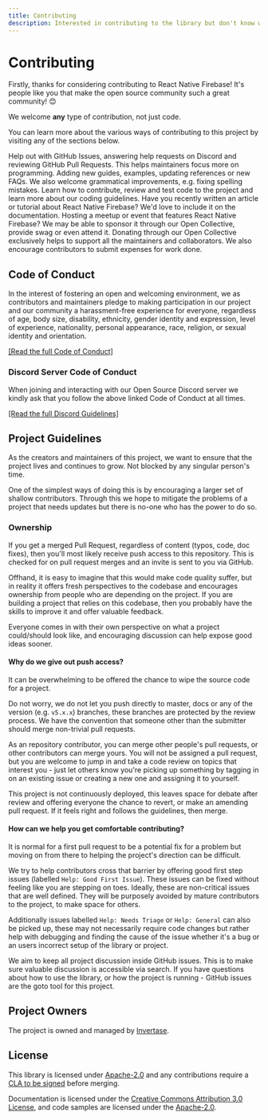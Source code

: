 ```yaml
---
title: Contributing
description: Interested in contributing to the library but don't know where to start?
---
```


# Contributing

Firstly, thanks for considering contributing to React Native Firebase! It's people like you that make the open source community such a great community! 😊

We welcome **any** type of contribution, not just code.

You can learn more about the various ways of contributing to this project by visiting any of the sections below.

<Grid columns="2">
	<Block
		icon="error_outline"
		color="#2196f3"
		title="Issues, PRs & Project Management"
		to="/contributing/issues-prs-pm"
	>
		Help out with GitHub Issues, answering help requests on Discord and reviewing GitHub Pull Requests. This helps maintainers focus more on programming.
	</Block>
	<Block
		icon="library_books"
		color="#ffc107"
		title="Documentation"
		to="/contributing/documentation"
	>
		Adding new guides, examples, updating references or new FAQs. We also welcome grammatical improvements, e.g. fixing spelling mistakes.
	</Block>
	<Block
		icon="code"
		color="#673ab7"
		title="Code, Testing & Review"
		to="/contributing/code-testing-review"
	>
		Learn how to contribute, review and test code to the project and learn more about our coding guidelines.
	</Block>
	<Block
		icon="edit"
		color="#4caf50"
		title="Marketing & Content"
		to="/contributing/marketing-content"
	>
		Have you recently written an article or tutorial about React Native Firebase? We'd love to include it on the documentation.
	</Block>
	<Block
		icon="person_pin"
		color="#00bcd4"
		title="Community & Events"
		to="/contributing/community"
	>
		Hosting a meetup or event that features React Native Firebase? We may be able to sponsor it through our Open Collective, provide swag or even attend it.
	</Block>
	<Block
		icon="attach_money"
		color="#4caf50"
		title="Donations & Expenses"
		to="/contributing/donations-expenses"
	>
		Donating through our Open Collective exclusively helps to support all the maintainers and collaborators. We also encourage contributors to submit expenses for work done.
	</Block>
</Grid>

## Code of Conduct

In the interest of fostering an open and welcoming environment, we as contributors and maintainers pledge to making participation in our project and our community a harassment-free experience for everyone, regardless of age, body size, disability, ethnicity, gender identity and expression, level of experience, nationality, personal appearance, race, religion, or sexual identity and orientation.

[[Read the full Code of Conduct]](https://github.com/invertase/meta/blob/master/CODE_OF_CONDUCT.md)

### Discord Server Code of Conduct

When joining and interacting with our Open Source Discord server we kindly ask that you follow the above linked Code of Conduct at all times.

[[Read the full Discord Guidelines]](https://github.com/invertase/meta/blob/master/DISCORD_GUIDELINES.md)

## Project Guidelines

As the creators and maintainers of this project, we want to ensure that the project lives and continues to grow. Not blocked by any singular person's time.

One of the simplest ways of doing this is by encouraging a larger set of shallow contributors. Through this we hope to mitigate the problems of a project that needs updates but there is no-one who has the power to do so.

### Ownership

If you get a merged Pull Request, regardless of content (typos, code, doc fixes), then you'll most likely receive push access to this repository. This is checked for on pull request merges and an invite is sent to you via GitHub.

Offhand, it is easy to imagine that this would make code quality suffer, but in reality it offers fresh perspectives to the codebase and encourages ownership from people who are depending on the project. If you are building a project that relies on this codebase, then you probably have the skills to improve it and offer valuable feedback.

Everyone comes in with their own perspective on what a project could/should look like, and encouraging discussion can help expose good ideas sooner.

#### Why do we give out push access?

It can be overwhelming to be offered the chance to wipe the source code for a project.

Do not worry, we do not let you push directly to master, docs or any of the version (e.g. `v5.x.x`) branches, these branches are protected by the review process. We have the convention that someone other than the submitter should merge non-trivial pull requests.

As an repository contributor, you can merge other people's pull requests, or other contributors can merge yours. You will not be assigned a pull request, but you are welcome to jump in and take a code review on topics that interest you - just let others know you're picking up something by tagging in on an existing issue or creating a new one and assigning it to yourself.

This project is not continuously deployed, this leaves space for debate after review and offering everyone the chance to revert, or make an amending pull request. If it feels right and follows the guidelines, then merge.

#### How can we help you get comfortable contributing?

It is normal for a first pull request to be a potential fix for a problem but moving on from there to helping the project's direction can be difficult.

We try to help contributors cross that barrier by offering good first step issues (labelled `Help: Good First Issue`). These issues can be fixed without feeling like you are stepping on toes. Ideally, these are non-critical issues that are well defined. They will be purposely avoided by mature contributors to the project, to make space for others.

Additionally issues labelled `Help: Needs Triage` or `Help: General` can also be picked up, these may not necessarily require code changes but rather help with debugging and finding the cause of the issue whether it's a bug or an users incorrect setup of the library or project.

We aim to keep all project discussion inside GitHub issues. This is to make sure valuable discussion is accessible via search. If you have questions about how to use the library, or how the project is running - GitHub issues are the goto tool for this project.

## Project Owners

The project is owned and managed by [Invertase](https://invertase.io).

## License

This library is licensed under [Apache-2.0](https://www.apache.org/licenses/LICENSE-2.0) and any contributions require a [CLA to be signed](https://www.clahub.com/pages/why_cla) before merging.

Documentation is licensed under the [Creative Commons Attribution 3.0 License](http://creativecommons.org/licenses/by/3.0/), and code samples are licensed under the [Apache-2.0](https://www.apache.org/licenses/LICENSE-2.0).
